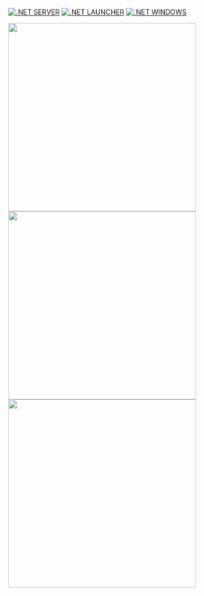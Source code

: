 [![.NET SERVER](https://github.com/Share-Invest/Algorithmic-Trading-Server/actions/workflows/server.yml/badge.svg)](https://github.com/Share-Invest/Algorithmic-Trading-Server/actions/workflows/server.yml) [![.NET LAUNCHER](https://github.com/Share-Invest/Algorithmic-Trading-Launcher/actions/workflows/windows-launcher.yml/badge.svg)](https://github.com/Share-Invest/Algorithmic-Trading-Launcher/actions/workflows/windows-launcher.yml) [![.NET WINDOWS](https://github.com/Share-Invest/Algorithmic-Trading-DeskTop/actions/workflows/windows-desktop.yml/badge.svg)](https://github.com/Share-Invest/Algorithmic-Trading-DeskTop/actions/workflows/windows-desktop.yml)

<img height=384 src=https://user-images.githubusercontent.com/45344929/216338019-fc69a7f8-c9d9-45f5-8462-5a3cf20e4252.jpg> <img height=384 src=https://user-images.githubusercontent.com/45344929/216391133-51b49d4d-bf9e-4b27-9849-86ec0c5bd96b.jpg> <img height=384 src=https://user-images.githubusercontent.com/48705422/210582292-1372dc19-35df-4aa3-a39f-dfc612d72972.png>
